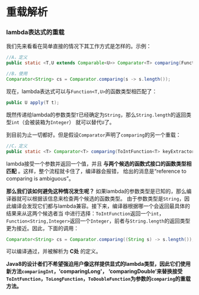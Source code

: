 重载解析
============================
### lambda表达式的重载
我们先来看看在简单直接的情况下其工作方式是怎样的。示例：
```java
//A，定义
public static <T,U extends Comparable<U>> Comparator<T> comparing(Function<T,U> keyExtractor);
```
```java
//B，使用
Comparator<String> cs = Comparator.comparing(s -> s.length());
```
现在，lambda表达式可以与`Function<T,U>`的函数类型相匹配了：
```java
public U apply(T t);
```
既然传递给lambda的参数类型`T`已经确定为`String`，那么`String.length`的返回类型`int`（会被装箱为`Integer`）
就可以替代`U`了。

到目前为止一切都好。但是假设`Comparator`声明了`comparing`的另一个重载：
```java
//C，定义
public static <T> Comparator<T> comparing(ToIntFunction<T> keyExtractor);
```
lambda接受一个参数并返回一个值，并且 **与两个候选的函数式接口的函数类型相匹配** 。这样，整个流程就卡住了，编译器会报错，
给出的消息是“reference to comparing is ambiguous”。

**那么我们该如何避免这种情况发生呢？** 如果lambda的参数类型是已知的，那么编译器就可以根据该信息来检查两个候选的函数类型。
由于参数类型是`String`，因此编译会发现它们都与lambda兼容。接下来，编译器根据哪一个会返回最具体的结果来从这两个候选者当
中进行选择：`ToIntFunction`返回一个`int`，`Function<String,Integer>`返回一个`Integer`，前者与`String.length`的返回类型
更为接近。因此，下面的调用：
```java
Comparator<String> cs = Comparator.comparing((String s) -> s.length());
```
可以编译通过，并被解析为 **C处** 的定义。

**Java8的设计者们不希望强迫用户像这样提供显式的lambda类型，因此它们使用新方法`comparingInt`，'comparingLong'，
‘comparingDouble’来替换接受`ToIntFunction`，`ToLongFunction`，`ToDoubleFunction`为参数的`comparing`的重载方法。**
